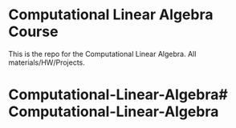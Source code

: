 # Computational Linear Algebra Course

  
This is the repo for the Computational Linear Algebra. All materials/HW/Projects.
 
# Computational-Linear-Algebra# Computational-Linear-Algebra
